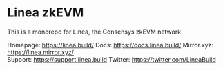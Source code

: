 # Linea zkEVM
This is a monorepo for Linea, the Consensys zkEVM network.

Homepage: https://linea.build/ 
Docs: https://docs.linea.build/ 
Mirror.xyz: https://linea.mirror.xyz/  
Support: https://support.linea.build
Twitter: https://twitter.com/LineaBuild

